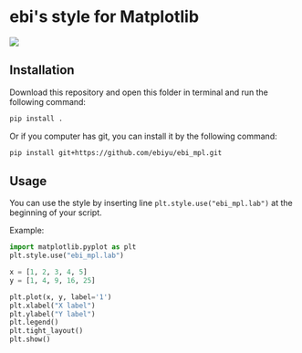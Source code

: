 # ebi's style for Matplotlib

![](./doc/lab.png)

## Installation

Download this repository and open this folder in terminal and run the following command:

```bash
pip install .
```

Or if you computer has git, you can install it by the following command:

```bash
pip install git+https://github.com/ebiyu/ebi_mpl.git
```

## Usage

You can use the style by inserting line `plt.style.use("ebi_mpl.lab")` at the beginning of your script.

Example:

```python
import matplotlib.pyplot as plt
plt.style.use("ebi_mpl.lab")

x = [1, 2, 3, 4, 5]
y = [1, 4, 9, 16, 25]

plt.plot(x, y, label='1')
plt.xlabel("X label")
plt.ylabel("Y label")
plt.legend()
plt.tight_layout()
plt.show()
```
